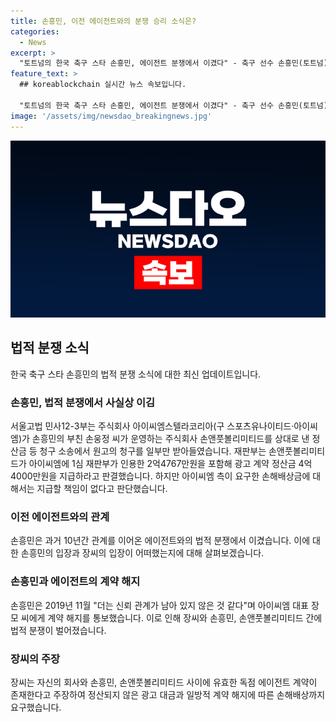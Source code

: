 ```yaml
---
title: 손흥민, 이전 에이전트와의 분쟁 승리 소식은?
categories:
  - News
excerpt: >
  "토트넘의 한국 축구 스타 손흥민, 에이전트 분쟁에서 이겼다" - 축구 선수 손흥민(토트넘)이 과거 에이전트와의 법적 분쟁에서 승리했다. 2심 재판부는 아이씨엠스텔라코리아가 손앤풋볼리미티드에 거액의 정산금을 지불해야 한다고 판결했지만, 손해배상금 요구는 받아들이지 않았다. 이는 손흥민이 10년간 관계를 이어온 에이전트와의 계약 해지 후 벌인 분쟁에서의 소식이다.
feature_text: >
  ## koreablockchain 실시간 뉴스 속보입니다.

  "토트넘의 한국 축구 스타 손흥민, 에이전트 분쟁에서 이겼다" - 축구 선수 손흥민(토트넘)이 과거 에이전트와의 법적 분쟁에서 승리했다. 2심 재판부는 아이씨엠스텔라코리아가 손앤풋볼리미티드에 거액의 정산금을 지불해야 한다고 판결했지만, 손해배상금 요구는 받아들이지 않았다. 이는 손흥민이 10년간 관계를 이어온 에이전트와의 계약 해지 후 벌인 분쟁에서의 소식이다.
image: '/assets/img/newsdao_breakingnews.jpg'
---
```


<p><img src="/assets/img/newsdao_breakingnews.jpg" alt="koreablockchain 속보" /></p>

<h2 data-ke-size="size26">법적 분쟁 소식</h2>

<p data-ke-size="size16">한국 축구 스타 손흥민의 법적 분쟁 소식에 대한 최신 업데이트입니다.</p>

<h3>손흥민, 법적 분쟁에서 사실상 이김</h3>

<p data-ke-size="size16">서울고법 민사12-3부는 주식회사 아이씨엠스텔라코리아(구 스포츠유나이티드·아이씨엠)가 손흥민의 부친 손웅정 씨가 운영하는 주식회사 손앤풋볼리미티드를 상대로 낸 정산금 등 청구 소송에서 원고의 청구를 일부만 받아들였습니다. 재판부는 손앤풋볼리미티드가 아이씨엠에 1심 재판부가 인용한 2억4767만원을 포함해 광고 계약 정산금 4억4000만원을 지급하라고 판결했습니다. 하지만 아이씨엠 측이 요구한 손해배상금에 대해서는 지급할 책임이 없다고 판단했습니다.</p>

<h3>이전 에이전트와의 관계</h3>

<p data-ke-size="size16">손흥민은 과거 10년간 관계를 이어온 에이전트와의 법적 분쟁에서 이겼습니다. 이에 대한 손흥민의 입장과 장씨의 입장이 어떠했는지에 대해 살펴보겠습니다.</p>

<h3>손흥민과 에이전트의 계약 해지</h3>

<p data-ke-size="size16">손흥민은 2019년 11월 "더는 신뢰 관계가 남아 있지 않은 것 같다"며 아이씨엠 대표 장모 씨에게 계약 해지를 통보했습니다. 이로 인해 장씨와 손흥민, 손앤풋볼리미티드 간에 법적 분쟁이 벌어졌습니다.</p>

<h3>장씨의 주장</h3>

<p data-ke-size="size16">장씨는 자신의 회사와 손흥민, 손앤풋볼리미티드 사이에 유효한 독점 에이전트 계약이 존재한다고 주장하여 정산되지 않은 광고 대금과 일방적 계약 해지에 따른 손해배상까지 요구했습니다.</p>


